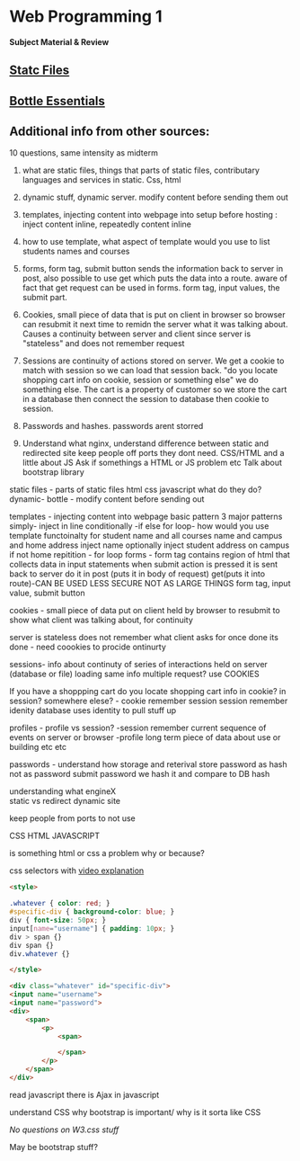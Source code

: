 # Web Programming 1
#### Subject Material & Review

## [Statc Files](./topic-01-static-file)
## [Bottle Essentials](./topic-02-bottle-intro)

## Additional info from other sources:

10 questions, same intensity as midterm
1. what are static files, things that parts of static files, contributary languages and services in static. Css, html
2. dynamic stuff, dynamic server. modify content before sending them out
3. templates, injecting content into webpage into setup before hosting : inject content inline, repeatedly content inline
4. how to use template, what aspect of template would you use to list students names and courses
5. forms, form tag, submit button sends the information back to server in post, also possible to use get which puts the data into a route. 
aware of fact that get request can be used in forms. form tag, input values, the submit part.
6. Cookies, small piece of data that is put on client in browser so browser can resubmit it next time to remidn the server what it was talking about. 
Causes a continuity between server and client since server is "stateless" and does not remember request
7. Sessions are continuity of actions stored on server. We get a cookie to match with session so we can load that session back. 
"do you locate shopping cart info on cookie, session or something else" we do something else. The cart is a property of customer so we store the cart in a 
database then connect the session to database then cookie to session.
8. Passwords and hashes. passwords arent storred

10. Understand what nginx, understand difference between static and redirected site
keep people off ports they dont need. CSS/HTML and a little about JS
Ask if somethings a HTML or JS problem etc
Talk about bootstrap library


static files - parts of static files
	html css javascript what do they do?
	dynamic-  bottle - modify content before sending out

templates - injecting content into webpage
	basic pattern 
	3 major patterns
		simply- inject in line
		conditionally -if else
		for loop-
	how would you use template functoinalty for student name and all courses
		name and campus and home address 
			inject name
			optionally inject student address on campus if not home 
			repitition - for loop
forms - form tag contains region of html that collects data in input statements
	when submit action is pressed it is sent back to server
		do it in post (puts it in body of request)
		get(puts it into route)-CAN BE USED LESS SECURE NOT AS LARGE THINGS
	form tag, input value, submit button

cookies - small piece of data put on client held by browser to resubmit to show what
		client was talking about, for continuity

server is stateless does not remember what client asks for
	once done its done - need coookies to procide ontinurty

sessions- info about continuty of series of interactions held on server (database or file)
	loading same info multiple request? use COOKIES

If you have a shoppping cart do you locate shopping cart info in cookie? in session? somewhere elese?
	- cookie remember session session remember idenity database uses identity to pull stuff up

profiles - profile vs session?
	-session remember current sequence of events on server or browser
	-profile long term piece of data about use or building etc etc

passwords - understand how storage and reterival
	store password as hash not as password
		submit password we hash it and compare to DB hash

understanding what engineX	
	static vs redirect dynamic site

keep people from ports to not use

CSS HTML JAVASCRIPT

is something html or css a problem why or because?

css selectors with [video explanation](https://seitz.sh/webprog/final-review?time=50.5)
```html
<style>

.whatever { color: red; }
#specific-div { background-color: blue; }
div { font-size: 50px; }
input[name="username"] { padding: 10px; }
div > span {}
div span {}
div.whatever {}

</style>

<div class="whatever" id="specific-div">
<input name="username">
<input name="password">
<div>
	<span>
		<p>
			<span>

            </span>
        </p>
    </span>
</div>

```

read javascript
	there is Ajax in javascript

understand CSS why bootstrap is important/ why is it sorta like CSS

*No questions on W3.css stuff* 

May be bootstrap stuff?